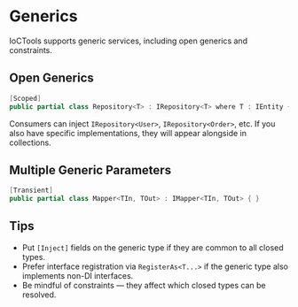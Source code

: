 # Generics

IoCTools supports generic services, including open generics and constraints.

## Open Generics

```csharp
[Scoped]
public partial class Repository<T> : IRepository<T> where T : IEntity { }
```

Consumers can inject `IRepository<User>`, `IRepository<Order>`, etc. If you also have specific implementations, they will appear alongside in collections.

## Multiple Generic Parameters

```csharp
[Transient]
public partial class Mapper<TIn, TOut> : IMapper<TIn, TOut> { }
```

## Tips

- Put `[Inject]` fields on the generic type if they are common to all closed types.
- Prefer interface registration via `RegisterAs<T...>` if the generic type also implements non-DI interfaces.
- Be mindful of constraints — they affect which closed types can be resolved.
